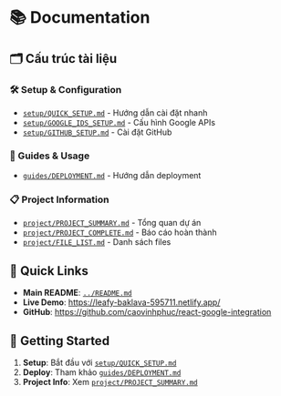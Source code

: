 # 📚 Documentation

## 🗂️ Cấu trúc tài liệu

### 🛠️ Setup & Configuration

- [`setup/QUICK_SETUP.md`](setup/QUICK_SETUP.md) - Hướng dẫn cài đặt nhanh
- [`setup/GOOGLE_IDS_SETUP.md`](setup/GOOGLE_IDS_SETUP.md) - Cấu hình Google APIs
- [`setup/GITHUB_SETUP.md`](setup/GITHUB_SETUP.md) - Cài đặt GitHub

### 📖 Guides & Usage

- [`guides/DEPLOYMENT.md`](guides/DEPLOYMENT.md) - Hướng dẫn deployment

### 📋 Project Information

- [`project/PROJECT_SUMMARY.md`](project/PROJECT_SUMMARY.md) - Tổng quan dự án
- [`project/PROJECT_COMPLETE.md`](project/PROJECT_COMPLETE.md) - Báo cáo hoàn thành
- [`project/FILE_LIST.md`](project/FILE_LIST.md) - Danh sách files

## 🚀 Quick Links

- **Main README**: [`../README.md`](../README.md)
- **Live Demo**: https://leafy-baklava-595711.netlify.app/
- **GitHub**: https://github.com/caovinhphuc/react-google-integration

## 📝 Getting Started

1. **Setup**: Bắt đầu với [`setup/QUICK_SETUP.md`](setup/QUICK_SETUP.md)
2. **Deploy**: Tham khảo [`guides/DEPLOYMENT.md`](guides/DEPLOYMENT.md)
3. **Project Info**: Xem [`project/PROJECT_SUMMARY.md`](project/PROJECT_SUMMARY.md)
